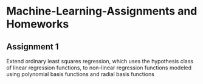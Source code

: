 # Machine-Learning-Assignments and Homeworks

## Assignment 1
Extend ordinary least squares regression, which uses the hypothesis class of linear regression functions, to non-linear regression functions modeled using polynomial basis functions and radial basis functions
